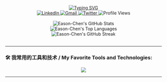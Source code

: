 <div align="center">
  <a href="https://git.io/typing-svg"><img src="https://readme-typing-svg.demolab.com?font=Fira+Code&pause=1000&color=00F712&width=435&lines=Hey+there!+I'm+Eason-Chen;Nice+to+meet+you!+%3Awave%3A" alt="Typing SVG" /></a>
</div>

<div align="center">
  <a href="https://www.linkedin.com/in/your-linkedin-username">
    <img src="https://img.shields.io/badge/LinkedIn-0077B5?style=for-the-badge&logo=linkedin&logoColor=white" alt="LinkedIn"/>
  </a>
  <a href="mailto:curry13145@gmail.com">
    <img src="https://img.shields.io/badge/Gmail-D14836?style=for-the-badge&logo=gmail&logoColor=white" alt="Gmail"/>
  </a>
  <a href="https://x.com/your-twitter-username">
    <img src="https://img.shields.io/badge/Twitter-1DA1F2?style=for-the-badge&logo=x&logoColor=white" alt="Twitter"/>
  </a>
  <img src="https://komarev.com/ghpvc/?username=Eason-Chen&style=flat-square&color=blue" alt="Profile Views"/>
</div>

<br>

<div align="center">
  <img src="https://github-readme-stats.vercel.app/api?username=Eason-Chen&show_icons=true&theme=tokyonight&rank_icon=github&include_all_commits=true&count_private=true" alt="Eason-Chen's GitHub Stats" />
  <br>
  <img src="https://github-readme-stats.vercel.app/api/top-langs/?username=Eason-Chen&layout=compact&theme=tokyonight&langs_count=8" alt="Eason-Chen's Top Languages" />
  <br>
  <img src="https://github-readme-streak-stats.herokuapp.com/?user=Eason-Chen&theme=tokyonight&date_format=M%20j%5B%2C%20Y%5D" alt="Eason-Chen's GitHub Streak" />
</div>

<br>

---

### 🛠️ 我常用的工具和技术 / My Favorite Tools and Technologies:

<p align="center">
  <a href="https://skillicons.dev">
    <img src="https://skillicons.dev/icons?i=js,ts,react,vue,nodejs,python,java,go,docker,kubernetes,aws,gcp,mongodb,mysql,postgres,redis,nginx,linux,vscode,git&perline=10" />
  </a>
</p>

---
